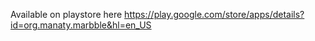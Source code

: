 Available on playstore here https://play.google.com/store/apps/details?id=org.manaty.marbble&hl=en_US
